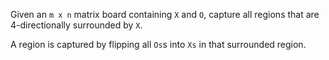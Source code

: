 Given an `m x n` matrix board containing `X` and `O`, capture all regions that are 4-directionally surrounded by `X`.

A region is captured by flipping all `Os`s into `Xs` in that surrounded region.